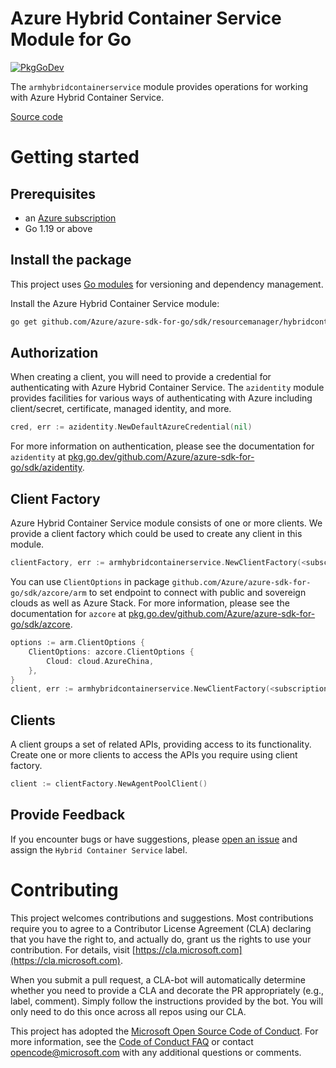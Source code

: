 # Azure Hybrid Container Service Module for Go

[![PkgGoDev](https://pkg.go.dev/badge/github.com/Azure/azure-sdk-for-go/sdk/resourcemanager/hybridcontainerservice/armhybridcontainerservice)](https://pkg.go.dev/github.com/Azure/azure-sdk-for-go/sdk/resourcemanager/hybridcontainerservice/armhybridcontainerservice)

The `armhybridcontainerservice` module provides operations for working with Azure Hybrid Container Service.

[Source code](https://github.com/Azure/azure-sdk-for-go/tree/main/sdk/resourcemanager/hybridcontainerservice/armhybridcontainerservice)

# Getting started

## Prerequisites

- an [Azure subscription](https://azure.microsoft.com/free/)
- Go 1.19 or above

## Install the package

This project uses [Go modules](https://github.com/golang/go/wiki/Modules) for versioning and dependency management.

Install the Azure Hybrid Container Service module:

```sh
go get github.com/Azure/azure-sdk-for-go/sdk/resourcemanager/hybridcontainerservice/armhybridcontainerservice
```

## Authorization

When creating a client, you will need to provide a credential for authenticating with Azure Hybrid Container Service.  The `azidentity` module provides facilities for various ways of authenticating with Azure including client/secret, certificate, managed identity, and more.

```go
cred, err := azidentity.NewDefaultAzureCredential(nil)
```

For more information on authentication, please see the documentation for `azidentity` at [pkg.go.dev/github.com/Azure/azure-sdk-for-go/sdk/azidentity](https://pkg.go.dev/github.com/Azure/azure-sdk-for-go/sdk/azidentity).

## Client Factory

Azure Hybrid Container Service module consists of one or more clients. We provide a client factory which could be used to create any client in this module.

```go
clientFactory, err := armhybridcontainerservice.NewClientFactory(<subscription ID>, cred, nil)
```

You can use `ClientOptions` in package `github.com/Azure/azure-sdk-for-go/sdk/azcore/arm` to set endpoint to connect with public and sovereign clouds as well as Azure Stack. For more information, please see the documentation for `azcore` at [pkg.go.dev/github.com/Azure/azure-sdk-for-go/sdk/azcore](https://pkg.go.dev/github.com/Azure/azure-sdk-for-go/sdk/azcore).

```go
options := arm.ClientOptions {
    ClientOptions: azcore.ClientOptions {
        Cloud: cloud.AzureChina,
    },
}
client, err := armhybridcontainerservice.NewClientFactory(<subscription ID>, cred, &options)
```

## Clients

A client groups a set of related APIs, providing access to its functionality.  Create one or more clients to access the APIs you require using client factory.

```go
client := clientFactory.NewAgentPoolClient()
```


## Provide Feedback

If you encounter bugs or have suggestions, please
[open an issue](https://github.com/Azure/azure-sdk-for-go/issues) and assign the `Hybrid Container Service` label.

# Contributing

This project welcomes contributions and suggestions. Most contributions require
you to agree to a Contributor License Agreement (CLA) declaring that you have
the right to, and actually do, grant us the rights to use your contribution.
For details, visit [https://cla.microsoft.com](https://cla.microsoft.com).

When you submit a pull request, a CLA-bot will automatically determine whether
you need to provide a CLA and decorate the PR appropriately (e.g., label,
comment). Simply follow the instructions provided by the bot. You will only
need to do this once across all repos using our CLA.

This project has adopted the
[Microsoft Open Source Code of Conduct](https://opensource.microsoft.com/codeofconduct/).
For more information, see the
[Code of Conduct FAQ](https://opensource.microsoft.com/codeofconduct/faq/)
or contact [opencode@microsoft.com](mailto:opencode@microsoft.com) with any
additional questions or comments.